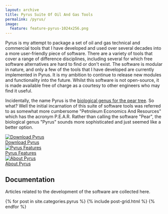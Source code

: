 ```yaml
---
layout: archive
title: Pyrus Suite Of Oil And Gas Tools
permalink: /pyrus/
image:
  feature: feature-pyrus-1024x256.png
---
```


Pyrus is my attempt to package a set of oil and gas technical and commercial tools that I have developed and used over several decades into a more user-friendly piece of software. There are a variety of tools that cover a range of difference disciplines, including several for which free software alternatives are hard to find or don't exist. The software is modular in nature, and only a few of the tools that I have developed are currently implemented in Pyrus. It is my ambition to continue to release new modules and functionality into the future. Whilst this software is not open-source, it is made available free of charge as a courtesy to other engineers who may find it useful.

Incidentally, the name Pyrus is the [biological genus for the pear tree](https://en.wikipedia.org/wiki/Pear). So what? Well the initial incarnation of this suite of software tools was referred to as somewhat more cumbersome "Petroleum Economics And Resources" which has the acronym P.E.A.R. Rather than calling the software "Pear", the biological genus "Pyrus" sounds more sophisticated and just seemed like a better option.

<div class="button-container">
  <a href="{{ site.url }}/pyrus-download/" class="nav-button">
    <img src="{{ site.url }}/img/nav-download.png" alt="Download Pyrus">
    <div>Download Pyrus</div>
  </a>
  <a href="{{ site.url }}/pyrus-features/" class="nav-button">
    <img src="{{ site.url }}/img/nav-features.png" alt="Pyrus Features">
    <div>Pyrus Features</div>
  </a>
  <a href="{{ site.url }}/pyrus-about/" class="nav-button">
    <img src="{{ site.url }}/img/nav-about.png" alt="About Pyrus">
    <div>About Pyrus</div>
  </a>
</div>

## Documentation

Articles related to the development of the software are collected here.

<div class="tiles">
{% for post in site.categories.pyrus %}
  {% include post-grid.html %}
{% endfor %}
</div><!-- /.tiles -->